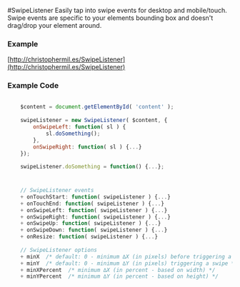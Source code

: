 #SwipeListener
Easily tap into swipe events for desktop and mobile/touch. Swipe events are specific to your elements bounding box and doesn't drag/drop your element around.

### Example
[http://christophermil.es/SwipeListener](http://christophermil.es/SwipeListener)

### Example Code
```javascript
	
	$content = document.getElementById( 'content' );
	
	swipeListener = new SwipeListener( $content, {
		onSwipeLeft: function( sl ) {
			sl.doSomething();
		},
		onSwipeRight: function( sl ) {...}
	});
	
	swipeListener.doSomething = function() {...};
	
```

### 
```javascript
	// SwipeListener events
	+ onTouchStart: function( swipeListener ) {...}
	+ onTouchEnd: function( swipeListener ) {...}
	+ onSwipeLeft: function( swipeListener ) {...}
	+ onSwipeRight: function( swipeListener ) {...}
	+ onSwipeUp: function( swipeListener ) {...}
	+ onSwipeDown: function( swipeListener ) {...}
	+ onResize: function( swipeListener ) {...}
	
	// SwipeListener options
	+ minX  /* default: 0 - minimum ∆X (in pixels) before triggering a swipe */
	+ minY  /* default: 0 - minimum ∆Y (in pixels) triggering a swipe */
	+ minXPercent  /* minimum ∆X (in percent - based on width) */
	+ minYPercent  /* minimum ∆Y (in percent - based on height) */
```
